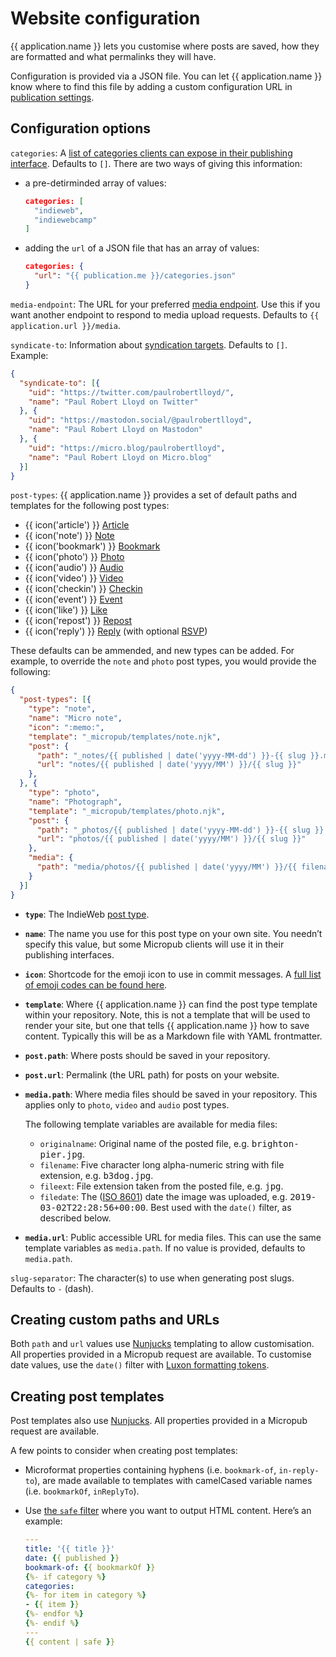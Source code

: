 # Website configuration

{{ application.name }} lets you customise where posts are saved, how they are formatted and what permalinks they will have.

Configuration is provided via a JSON file. You can let {{ application.name }} know where to find this file by adding a custom configuration URL in [publication settings](/settings/publication).

## Configuration options

`categories`: A [list of categories clients can expose in their publishing interface](https://github.com/indieweb/micropub-extensions/issues/5). Defaults to `[]`. There are two ways of giving this information:

* a pre-detirminded array of values:

  ```json
  categories: [
    "indieweb",
    "indiewebcamp"
  ]
  ```

* adding the `url` of a JSON file that has an array of values:

  ```json
  categories: {
    "url": "{{ publication.me }}/categories.json"
  }
  ```

`media-endpoint`: The URL for your preferred [media endpoint](https://www.w3.org/TR/micropub/#media-endpoint). Use this if you want another endpoint to respond to media upload requests. Defaults to `{{ application.url }}/media`.

`syndicate-to`: Information about [syndication targets](https://www.w3.org/TR/micropub/#h-syndication-targets). Defaults to `[]`. Example:

```json
{
  "syndicate-to": [{
    "uid": "https://twitter.com/paulrobertlloyd/",
    "name": "Paul Robert Lloyd on Twitter"
  }, {
    "uid": "https://mastodon.social/@paulrobertlloyd",
    "name": "Paul Robert Lloyd on Mastodon"
  }, {
    "uid": "https://micro.blog/paulrobertlloyd",
    "name": "Paul Robert Lloyd on Micro.blog"
  }]
}
  ```

`post-types`: {{ application.name }} provides a set of default paths and templates for the following post types:

* {{ icon('article') }} [Article](https://indieweb.org/article)
* {{ icon('note') }} [Note](https://indieweb.org/note)
* {{ icon('bookmark') }} [Bookmark](https://indieweb.org/bookmark)
* {{ icon('photo') }} [Photo](https://indieweb.org/photo)
* {{ icon('audio') }} [Audio](https://indieweb.org/audio)
* {{ icon('video') }} [Video](https://indieweb.org/video)
* {{ icon('checkin') }} [Checkin](https://indieweb.org/checkin)
* {{ icon('event') }} [Event](https://indieweb.org/event)
* {{ icon('like') }} [Like](https://indieweb.org/like)
* {{ icon('repost') }} [Repost](https://indieweb.org/repost)
* {{ icon('reply') }} [Reply](https://indieweb.org/reply) (with optional [RSVP](https://indieweb.org/rsvp))

These defaults can be ammended, and new types can be added. For example, to override the `note` and `photo` post types, you would provide the following:

```json
{
  "post-types": [{
    "type": "note",
    "name": "Micro note",
    "icon": ":memo:",
    "template": "_micropub/templates/note.njk",
    "post": {
      "path": "_notes/{​{ published | date('yyyy-MM-dd') }}-{​{ slug }}.md",
      "url": "notes/{​{ published | date('yyyy/MM') }}/{​{ slug }}"
    },
  }, {
    "type": "photo",
    "name": "Photograph",
    "template": "_micropub/templates/photo.njk",
    "post": {
      "path": "_photos/{​{ published | date('yyyy-MM-dd') }}-{​{ slug }}.md",
      "url": "photos/{​{ published | date('yyyy/MM') }}/{​{ slug }}"
    },
    "media": {
      "path": "media/photos/{​{ published | date('yyyy/MM') }}/{​{ filename }}",
    }
  }]
}
```

* **`type`**: The IndieWeb [post type](https://indieweb.org/Category:PostType).

* **`name`**: The name you use for this post type on your own site. You needn’t specify this value, but some Micropub clients will use it in their publishing interfaces.

* **`icon`**: Shortcode for the emoji icon to use in commit messages. A [full list of emoji codes can be found here](https://www.webfx.com/tools/emoji-cheat-sheet/).

* **`template`**: Where {{ application.name }} can find the post type template within your repository. Note, this is not a template that will be used to render your site, but one that tells {{ application.name }} how to save content. Typically this will be as a Markdown file with YAML frontmatter.

* **`post.path`**: Where posts should be saved in your repository.

* **`post.url`**: Permalink (the URL path) for posts on your website.

* **`media.path`**: Where media files should be saved in your repository. This applies only to `photo`, `video` and `audio` post types.

  The following template variables are available for media files:

  * `originalname`: Original name of the posted file, e.g. <samp>brighton-pier.jpg</samp>.
  * `filename`: Five character long alpha-numeric string with file extension, e.g. <samp>b3dog.jpg</samp>.
  * `fileext`: File extension taken from the posted file, e.g. <samp>jpg</samp>.
  * `filedate`: The ([ISO 8601](https://en.wikipedia.org/wiki/ISO_8601)) date the image was uploaded, e.g. <samp>2019-03-02T22:28:56+00:00</samp>. Best used with the `date()` filter, as described below.

* **`media.url`**: Public accessible URL for media files. This can use the same template variables as `media.path`. If no value is provided, defaults to `media.path`.

`slug-separator`: The character(s) to use when generating post slugs. Defaults to `-` (dash).

## Creating custom paths and URLs

Both `path` and `url` values use [Nunjucks](https://mozilla.github.io/nunjucks/) templating to allow customisation. All properties provided in a Micropub request are available. To customise date values, use the `date()` filter with [Luxon formatting tokens](https://moment.github.io/luxon/docs/manual/formatting.html#table-of-tokens).

## Creating post templates

Post templates also use [Nunjucks](https://mozilla.github.io/nunjucks/). All properties provided in a Micropub request are available.

A few points to consider when creating post templates:

* Microformat properties containing hyphens (i.e. `bookmark-of`, `in-reply-to`), are made available to templates with camelCased variable names (i.e. `bookmarkOf`, `inReplyTo`).

* Use [the `safe` filter](https://mozilla.github.io/nunjucks/templating.html#safe) where you want to output HTML content. Here’s an example:

  ```yaml
  ---
  title: '{​{ title }}'
  date: {​{ published }}
  bookmark-of: {​{ bookmarkOf }}
  {%- if category %}
  categories:
  {%- for item in category %}
  - {​{ item }}
  {%- endfor %}
  {%- endif %}
  ---
  {​{ content | safe }}
  ```

